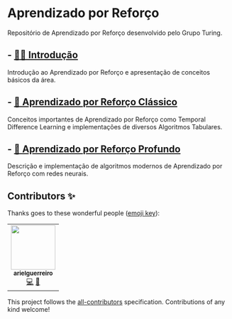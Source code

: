 # Aprendizado por Reforço

Repositório de Aprendizado por Reforço desenvolvido pelo Grupo Turing.

## - [👩‍🏫 Introdução](Introdução)

Introdução ao Aprendizado por Reforço e apresentação de conceitos básicos da área.

## - [🎰 Aprendizado por Reforço Clássico](Aprendizado%20por%20Reforço%20Clássico)

Conceitos importantes de Aprendizado por Reforço como Temporal Difference Learning e implementações de diversos Algoritmos Tabulares.

## - [🧠 Aprendizado por Reforço Profundo](Aprendizado%20por%20Reforço%20Profundo)

Descrição e implementação de algoritmos modernos de Aprendizado por Reforço com redes neurais.

## Contributors ✨

Thanks goes to these wonderful people ([emoji key](https://allcontributors.org/docs/en/emoji-key)):

<!-- ALL-CONTRIBUTORS-LIST:START - Do not remove or modify this section -->
<!-- prettier-ignore-start -->
<!-- markdownlint-disable -->
<table>
  <tr>
    <td align="center"><a href="https://github.com/arielguerreiro"><img src="https://avatars1.githubusercontent.com/u/32415652?v=4?s=100" width="100px;" alt=""/><br /><sub><b>arielguerreiro</b></sub></a><br /><a href="https://github.com/GrupoTuring/Aprendizado-por-Reforco/commits?author=arielguerreiro" title="Code">💻</a> <a href="https://github.com/GrupoTuring/Aprendizado-por-Reforco/commits?author=arielguerreiro" title="Documentation">📖</a></td>
  </tr>
</table>

<!-- markdownlint-restore -->
<!-- prettier-ignore-end -->

<!-- ALL-CONTRIBUTORS-LIST:END -->

This project follows the [all-contributors](https://github.com/all-contributors/all-contributors) specification. Contributions of any kind welcome!